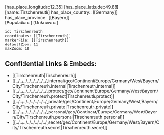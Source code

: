 ﻿---
location: [49.88,12.35] 
mapzoom: [7,12] 
mapmarker: city 
type: City
tags:
- geo/City


SpocWebEntityId: 34884
isDeleted: false
confidential: public

---
[has_place_longitude::12.35] 
[has_place_latitude::49.88] 
[name::Tirschenreuth] 
has_place_country:: [[Germany]]  
has_place_province:: [[Bayern]]  
[Population::] 
[Unknown::] 


```leaflet
id: Tirschenreuth
coordinates: [[Tirschenreuth]] 
markerFile: [[Tirschenreuth]] 
defaultZoom: 11 
maxZoom: 18
```


## Confidential Links & Embeds: 
- [[Tirschenreuth|Tirschenreuth]]  
- [[../../../../../../../../_internal/geo/Continent/Europe/Germany/West/Bayern/City/Tirschenreuth.internal|Tirschenreuth.internal]] 
- [[../../../../../../../../_protect/geo/Continent/Europe/Germany/West/Bayern/City/Tirschenreuth.protect|Tirschenreuth.protect]] 
- [[../../../../../../../../_private/geo/Continent/Europe/Germany/West/Bayern/City/Tirschenreuth.private|Tirschenreuth.private]] 
- [[../../../../../../../../_personal/geo/Continent/Europe/Germany/West/Bayern/City/Tirschenreuth.personal|Tirschenreuth.personal]] 
- [[../../../../../../../../_secret/geo/Continent/Europe/Germany/West/Bayern/City/Tirschenreuth.secret|Tirschenreuth.secret]] 
